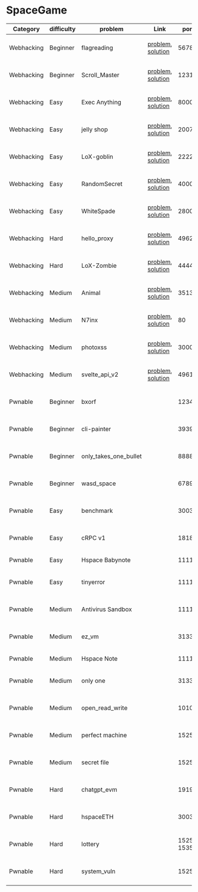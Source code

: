 # SpaceGame

|  Category  | difficulty |        problem        |                             Link                             |     port     | server |               |
|------------|------------|-----------------------|--------------------------------------------------------------|--------------|--------|---------------|
| Webhacking | Beginner   | flagreading           | [problem][flagreading prob], [solution][flagreading sol]     | 5678         | o      | 2024년 4월 #1 |
| Webhacking | Beginner   | Scroll_Master         | [problem][Scroll_Master prob], [solution][Scroll_Master sol] | 12312        | o      | 2024년 5월 #1 |
| Webhacking | Easy       | Exec Anything         | [problem][Exec Anything prob], [solution][Exec Anything sol] | 8000         | o      | 2024년 5월 #1 |
| Webhacking | Easy       | jelly shop            | [problem][jelly shop prob], [solution][jelly shop sol]       | 2007         | o      | 2024년 5월 #1 |
| Webhacking | Easy       | LoX-goblin            | [problem][LoX-goblin prob], [solution][LoX-goblin sol]       | 22222        | o      | 2024년 5월 #1 |
| Webhacking | Easy       | RandomSecret          | [problem][RandomSecret prob], [solution][RandomSecret sol]   | 4000         | o      | 2024년 4월 #1 |
| Webhacking | Easy       | WhiteSpade            | [problem][WhiteSpade prob], [solution][WhiteSpade sol]       | 28000        | o      | 2024년 6월 #1 |
| Webhacking | Hard       | hello_proxy           | [problem][hello_proxy prob], [solution][hello_proxy sol]     | 49621        | o      | 2024년 5월 #1 |
| Webhacking | Hard       | LoX-Zombie            | [problem][LoX-Zombie prob], [solution][LoX-Zombie sol]       | 44444        | o      | 2024년 5월 #1 |
| Webhacking | Medium     | Animal                | [problem][Animal prob], [solution][Animal sol]               | 35135        | o      | 2024년 6월 #1 |
| Webhacking | Medium     | N7inx                 | [problem][N7inx prob], [solution][N7inx sol]                 | 80           | o      | 2024년 5월 #1 |
| Webhacking | Medium     | photoxss              | [problem][photoxss prob], [solution][photoxss sol]           | 3000         | o      | 2024년 4월 #1 |
| Webhacking | Medium     | svelte_api_v2         | [problem][svelte_api_v2 prob], [solution][svelte_api_v2 sol] | 49614        | o      | 2024년 5월 #1 |
| Pwnable    | Beginner   | bxorf                 |                                                              | 12345        | o      | 2025년 1월    |
| Pwnable    | Beginner   | cli-painter           |                                                              | 39393        | o      | 2024년 4월 #1 |
| Pwnable    | Beginner   | only_takes_one_bullet |                                                              | 8888         | o      | 2024년 5월 #2 |
| Pwnable    | Beginner   | wasd_space            |                                                              | 6789         | o      | 2024년 5월 #2 |
| Pwnable    | Easy       | benchmark             |                                                              | 30030        | o      | 2024년 5월 #2 |
| Pwnable    | Easy       | cRPC v1               |                                                              | 18181        | o      | 2024년 5월 #2 |
| Pwnable    | Easy       | Hspace Babynote       |                                                              | 11111        | o      | 2024 HCTF     |
| Pwnable    | Easy       | tinyerror             |                                                              | 11115        | o      | 2025년 1월    |
| Pwnable    | Medium     | Antivirus Sandbox     |                                                              | 11111        | o      | 2024년 6월 #1 |
| Pwnable    | Medium     | ez_vm                 |                                                              | 31337        | o      | 2025년 1월    |
| Pwnable    | Medium     | Hspace Note           |                                                              | 11112        | o      | 2024 HCTF     |
| Pwnable    | Medium     | only one              |                                                              | 31337        | o      | 2024년 4월 #1 |
| Pwnable    | Medium     | open_read_write       |                                                              | 10101        | o      | 2024년 5월 #2 |
| Pwnable    | Medium     | perfect machine       |                                                              | 15252        | o      | 2025년 1월    |
| Pwnable    | Medium     | secret file           |                                                              | 15252        | o      | 2024년 5월 #2 |
| Pwnable    | Hard       | chatgpt_evm           |                                                              | 19191        | o      | 2024년 5월 #2 |
| Pwnable    | Hard       | hspaceETH             |                                                              | 30031        | o      | 2024년 5월 #2 |
| Pwnable    | Hard       | lottery               |                                                              | 15252, 15353 | o      | 2024년 4월 #1 |
| Pwnable    | Hard       | system_vuln           |                                                              | 15252        | o      | 2024년 6월 #1 |



[flagreading prob]: ./problems/Webhacking/Beginner/flagreading
[flagreading sol]: ./solutions/Webhacking/Beginner/flagreading

[Scroll_Master prob]: ./problems/Webhacking/Beginner/Scroll_Master
[Scroll_Master sol]: ./solutions/Webhacking/Beginner/Scroll_Master

[Exec Anything prob]: ./problems/Webhacking/Easy/Exec_Anything
[Exec Anything sol]: ./solutions/Webhacking/Easy/Exec_Anything

[jelly shop prob]: ./problems/Webhacking/Easy/jelly_shop
[jelly shop sol]: ./solutions/Webhacking/Easy/jelly_shop

[LoX-goblin prob]: ./problems/Webhacking/Easy/LoX-goblin
[LoX-goblin sol]: ./solutions/Webhacking/Easy/LoX-goblin

[RandomSecret prob]: ./problems/Webhacking/Easy/RandomSecret
[RandomSecret sol]: ./solutions/Webhacking/Easy/RandomSecret

[WhiteSpade prob]: ./problems/Webhacking/Easy/WhiteSpade
[WhiteSpade sol]: ./solutions/Webhacking/Easy/WhiteSpade

[hello_proxy prob]: ./problems/Webhacking/Hard/hello_proxy
[hello_proxy sol]: ./solutions/Webhacking/Hard/hello_proxy

[LoX-Zombie prob]: ./problems/Webhacking/Hard/LoX-Zombie
[LoX-Zombie sol]: ./solutions/Webhacking/Hard/LoX-Zombie

[Animal prob]: ./problems/Webhacking/Medium/Animal
[Animal sol]: ./solutions/Webhacking/Medium/Animal

[N7inx prob]: ./problems/Webhacking/Medium/N7inx
[N7inx sol]: ./solutions/Webhacking/Medium/N7inx

[photoxss prob]: ./problems/Webhacking/Medium/photoxss
[photoxss sol]: ./solutions/Webhacking/Medium/photoxss

[svelte_api_v2 prob]: ./problems/Webhacking/Medium/svelte_api_v2
[svelte_api_v2 sol]: ./solutions/Webhacking/Medium/svelte_api_v2


[asdf prob]: http://google.com
[asdf sol]: http://google.com

